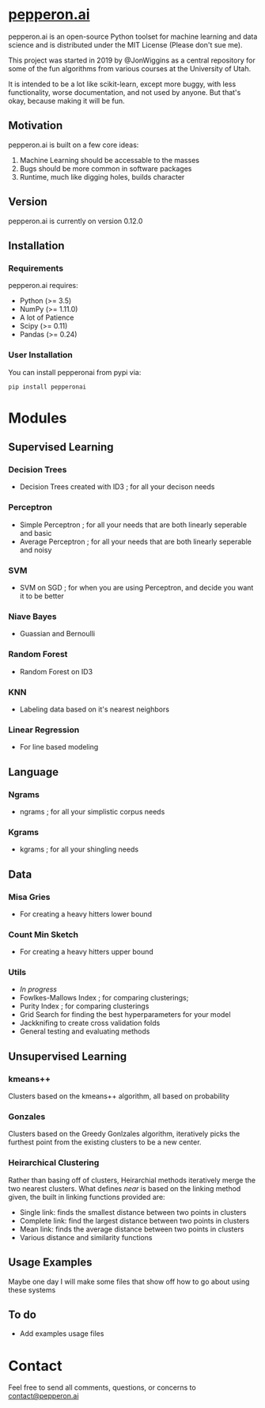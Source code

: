 # [pepperon.ai](https://pepperon.ai)

pepperon.ai is an open-source Python toolset for machine learning and data science and is distributed under the MIT License (Please don't sue me).

This project was started in 2019 by @JonWiggins as a central repository for some of the fun algorithms from various courses at the University of Utah. 

It is intended to be a lot like scikit-learn, except more buggy, with less functionality, worse documentation, and not used by anyone. But that's okay, because making it will be fun.

## Motivation
pepperon.ai is built on a few core ideas:

1. Machine Learning should be accessable to the masses
2. Bugs should be more common in software packages
3. Runtime, much like digging holes, builds character

## Version
pepperon.ai is currently on version 0.12.0

## Installation

### Requirements
pepperon.ai requires:
- Python (>= 3.5)
- NumPy (>= 1.11.0)
- A lot of Patience
- Scipy (>= 0.11)
- Pandas (>= 0.24)

### User Installation
You can install pepperonai from pypi via:

`pip install pepperonai`

# Modules
## Supervised Learning
### Decision Trees
- Decision Trees created with ID3 ; for all your decison needs
### Perceptron
- Simple Perceptron ; for all your needs that are both linearly seperable and basic
- Average Perceptron ; for all your needs that are both linearly seperable and noisy
### SVM
- SVM on SGD ; for when you are using Perceptron, and decide you want it to be better
### Niave Bayes
- Guassian and Bernoulli
### Random Forest
- Random Forest on ID3
### KNN
- Labeling data based on it's nearest neighbors 
### Linear Regression
- For line based modeling
## Language
### Ngrams
- ngrams ; for all your simplistic corpus needs 
### Kgrams
- kgrams ; for all your shingling needs
## Data
### Misa Gries
- For creating a heavy hitters lower bound
### Count Min Sketch
- For creating a heavy hitters upper bound
### Utils
- *In progress*
- Fowlkes-Mallows Index ; for comparing clusterings;
- Purity Index ; for comparing clusterings
- Grid Search for finding the best hyperparameters for your model
- Jackknifing to create cross validation folds
- General testing and evaluating methods
## Unsupervised Learning
### kmeans++
Clusters based on the kmeans++ algorithm, all based on probability
### Gonzales
Clusters based on the Greedy Gonlzales algorithm, iteratively picks the furthest point from the existing clusters to be a new center.
### Heirarchical Clustering
Rather than basing off of clusters, Heirarchial methods iteratively merge the two nearest clusters. What defines *near* is based on the linking method given, the built in linking functions provided are:
- Single link: finds the smallest distance between two points in clusters
- Complete link: find the largest distance between two points in clusters
- Mean link: finds the average distance between two points in clusters
- Various distance and similarity functions

## Usage Examples
Maybe one day I will make some files that show off how to go about using these systems

## To do
- Add examples usage files

# Contact
Feel free to send all comments, questions, or concerns to [contact@pepperon.ai](mailto:pepperon.ai)

